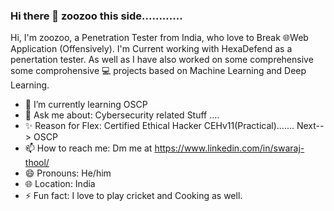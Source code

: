 ### Hi there 👋 zoozoo this side............

<!--
**Zoozoo-BuG/Zoozoo-BuG** is a ✨ _special_ ✨ repository because its `README.md` (this file) appears on your GitHub profile.

Here are some ideas to get you started:

-->
Hi, I'm zoozoo, a Penetration Tester from India, who love to Break 🌐Web Application (Offensively). I'm Current working with HexaDefend as a penertation tester. As well as I have also worked on some comprehensive  some comprohensive 💻 projects based on Machine Learning and Deep Learning.

- 🌱 I’m currently learning OSCP
- 💬 Ask me about: Cybersecurity related Stuff ....
- ✨ Reason for Flex: Certified Ethical Hacker CEHv11(Practical)....... Next--> OSCP
- 📫 How to reach me: Dm me at https://www.linkedin.com/in/swaraj-thool/  
- 😄 Pronouns: He/him
- 🌐 Location: India
- ⚡ Fun fact: I love to play cricket and Cooking as well. 




